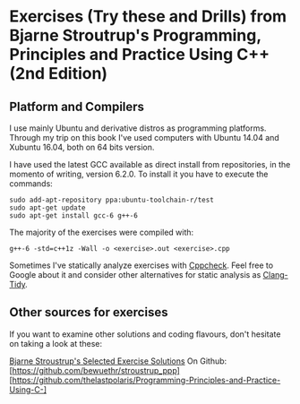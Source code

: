 Exercises (Try these and Drills) from Bjarne Stroutrup's Programming, Principles and Practice Using C++ (2nd Edition)
============================================================

Platform and Compilers
----------------------

I use mainly Ubuntu and derivative distros as programming platforms. 
Through my trip on this book I've used computers with Ubuntu 14.04 and
Xubuntu 16.04, both on 64 bits version.

I have used the latest GCC available as direct install from repositories, in
the momento of writing, version 6.2.0. To install it you have to execute the commands:

    sudo add-apt-repository ppa:ubuntu-toolchain-r/test
    sudo apt-get update
    sudo apt-get install gcc-6 g++-6

The majority of the exercises were compiled with:

    g++-6 -std=c++1z -Wall -o <exercise>.out <exercise>.cpp

Sometimes I've statically analyze exercises with
[Cppcheck](http://cppcheck.sourceforge.net/). Feel free to Google about it and
consider other alternatives for static analysis as
[Clang-Tidy](http://clang.llvm.org/extra/clang-tidy/).


Other sources for exercises
---------------------------

If you want to examine other solutions and coding flavours, don't hesitate on taking a look at
these:

[Bjarne Stroustrup's Selected Exercise
Solutions](http://www.stroustrup.com/Programming/Solutions/exercise_solutions.html)
On Github:
[https://github.com/bewuethr/stroustrup_ppp]
[https://github.com/thelastpolaris/Programming-Principles-and-Practice-Using-C-]

